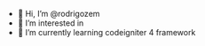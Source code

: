 - 👋 Hi, I’m @rodrigozem
- 👀 I’m interested in 
- 🌱 I’m currently learning codeigniter 4 framework

<!---
rodrigozem/rodrigozem is a ✨ special ✨ repository because its `README.md` (this file) appears on your GitHub profile.
You can click the Preview link to take a look at your changes.
--->

